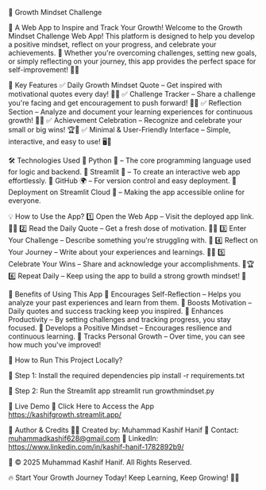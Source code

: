 🌱 Growth Mindset Challenge

🚀 A Web App to Inspire and Track Your Growth!
Welcome to the Growth Mindset Challenge Web App! This platform is designed to help you develop a positive mindset, reflect on your progress, and celebrate your achievements. 🌟 Whether you're overcoming challenges, setting new goals, or simply reflecting on your journey, this app provides the perfect space for self-improvement! 💪✨

📌 Key Features
✅ Daily Growth Mindset Quote – Get inspired with motivational quotes every day! 💬🔥
✅ Challenge Tracker – Share a challenge you're facing and get encouragement to push forward! 🎯💡
✅ Reflection Section – Analyze and document your learning experiences for continuous growth! 💭📝
✅ Achievement Celebration – Recognize and celebrate your small or big wins! 🏆🎉
✅ Minimal & User-Friendly Interface – Simple, interactive, and easy to use! 🖥️🌟

🛠️ Technologies Used
🔹 Python 🐍 – The core programming language used for logic and backend.
🔹 Streamlit 🎈 – To create an interactive web app effortlessly.
🔹 GitHub 🌍 – For version control and easy deployment.
🔹 Deployment on Streamlit Cloud 🚀 – Making the app accessible online for everyone.

💡 How to Use the App?
1️⃣ Open the Web App – Visit the deployed app link. 🔗✨
2️⃣ Read the Daily Quote – Get a fresh dose of motivation. 🌟💭
3️⃣ Enter Your Challenge – Describe something you're struggling with. 🎯
4️⃣ Reflect on Your Journey – Write about your experiences and learnings. 📝💡
5️⃣ Celebrate Your Wins – Share and acknowledge your accomplishments. 🎉🏆
6️⃣ Repeat Daily – Keep using the app to build a strong growth mindset! 🚀

🎯 Benefits of Using This App
🌟 Encourages Self-Reflection – Helps you analyze your past experiences and learn from them.
🌟 Boosts Motivation – Daily quotes and success tracking keep you inspired.
🌟 Enhances Productivity – By setting challenges and tracking progress, you stay focused.
🌟 Develops a Positive Mindset – Encourages resilience and continuous learning.
🌟 Tracks Personal Growth – Over time, you can see how much you've improved!

📌 How to Run This Project Locally?

📌 Step 1: Install the required dependencies
pip install -r requirements.txt

📌 Step 2: Run the Streamlit app
streamlit run growthmindset.py

🔗 Live Demo
🚀 Click Here to Access the App
https://kashifgrowth.streamlit.app/

📌 Author & Credits
👨‍💻 Created by: Muhammad Kashif Hanif
📧 Contact: muhammadkashif628@gmail.com
🔗 LinkedIn: https://www.linkedin.com/in/kashif-hanif-1782892b9/

🔖 © 2025 Muhammad Kashif Hanif. All Rights Reserved.

🔥 Start Your Growth Journey Today! Keep Learning, Keep Growing! 🚀🌱

